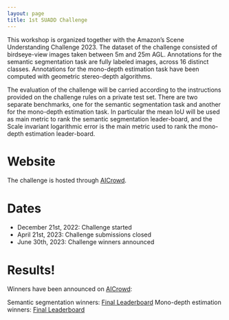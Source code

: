 ```yaml
---
layout: page
title: 1st SUADD Challenge
---
```


This workshop is organized together with the Amazon’s Scene Understanding Challenge 2023. The dataset of the challenge consisted of birdseye-view images taken between 5m and 25m AGL. Annotations for the semantic segmentation task are fully labeled images, across 16 distinct classes. Annotations for the mono-depth estimation task have been computed with geometric stereo-depth algorithms.

The evaluation of the challenge will be carried according to the instructions provided on the challenge rules on a private test set. There are two separate benchmarks, one for the semantic segmentation task and another for the mono-depth estimation task. In particular the mean IoU will be used as main metric to rank the semantic segmentation leader-board, and the Scale invariant logarithmic error is the main metric used to rank the mono-depth estimation leader-board.

# Website

The challenge is hosted through [AICrowd](https://www.aicrowd.com/challenges/scene-understanding-for-autonomous-drone-delivery-suadd-23).

# Dates

* December 21st, 2022: Challenge started
* April 21st, 2023: Challenge submissions closed 
* June 30th, 2023: Challenge winners announced

# Results!

Winners have been announced on [AICrowd](aicrowd.com):

Semantic segmentation winners: [Final Leaderboard](https://www.aicrowd.com/challenges/scene-understanding-for-autonomous-drone-delivery-suadd-23/problems/semantic-segmentation/leaderboards)
Mono-depth estimation winners: [Final Leaderboard](https://www.aicrowd.com/challenges/scene-understanding-for-autonomous-drone-delivery-suadd-23/problems/mono-depth-perception/leaderboards)
